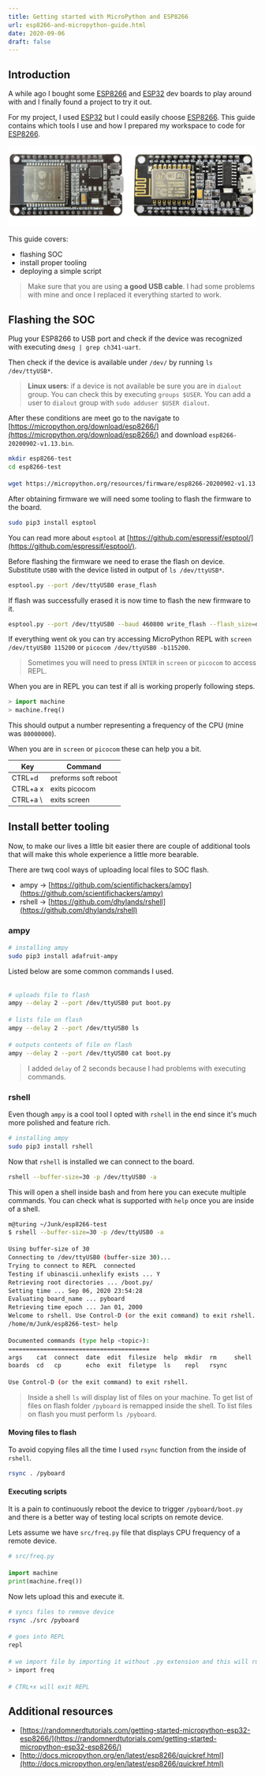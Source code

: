```yaml
---
title: Getting started with MicroPython and ESP8266
url: esp8266-and-micropython-guide.html
date: 2020-09-06
draft: false
---
```


## Introduction

A while ago I bought some [ESP8266](https://www.espressif.com/en/products/socs/esp8266) and [ESP32](https://www.espressif.com/en/products/socs/esp32) dev boards to play around with and I finally found a project to try it out.

For my project, I used [ESP32](https://www.espressif.com/en/products/socs/esp32) but I could easily choose [ESP8266](https://www.espressif.com/en/products/socs/esp8266). This guide contains which tools I use and how I prepared my workspace to code for [ESP8266](https://www.espressif.com/en/products/socs/esp8266).

![ESP8266 and ESP32 boards](/assets/esp8366-micropython/boards.jpg)

This guide covers:
- flashing SOC
- install proper tooling
- deploying a simple script

> Make sure that you are using **a good USB cable**. I had some problems with mine and once I replaced it everything started to work.

## Flashing the SOC

Plug your ESP8266 to USB port and check if the device was recognized with executing `dmesg | grep ch341-uart`.

Then check if the device is available under `/dev/` by running `ls /dev/ttyUSB*`.

> **Linux users**: if a device is not available be sure you are in `dialout` group. You can check this by executing `groups $USER`. You can add a user to `dialout` group with `sudo adduser $USER dialout`.

After these conditions are meet go to the navigate to [https://micropython.org/download/esp8266/](https://micropython.org/download/esp8266/) and download `esp8266-20200902-v1.13.bin`.

```sh
mkdir esp8266-test
cd esp8266-test

wget https://micropython.org/resources/firmware/esp8266-20200902-v1.13.bin
```

After obtaining firmware we will need some tooling to flash the firmware to the board.

```sh
sudo pip3 install esptool
```

You can read more about `esptool` at [https://github.com/espressif/esptool/](https://github.com/espressif/esptool/).

Before flashing the firmware we need to erase the flash on device. Substitute `USB0` with the device listed in output of `ls /dev/ttyUSB*`.

```sh
esptool.py --port /dev/ttyUSB0 erase_flash
```

If flash was successfully erased it is now time to flash the new firmware to it.

```sh
esptool.py --port /dev/ttyUSB0 --baud 460800 write_flash --flash_size=detect 0 esp8266-20200902-v1.13.bin
```

If everything went ok you can try accessing MicroPython REPL with `screen /dev/ttyUSB0 115200` or `picocom /dev/ttyUSB0 -b115200`.

> Sometimes you will need to press `ENTER` in `screen` or `picocom` to access REPL.

When you are in REPL you can test if all is working properly following steps.

```py
> import machine
> machine.freq()
```

This should output a number representing a frequency of the CPU (mine was `80000000`).

When you are in `screen` or `picocom` these can help you a bit.

| Key      | Command              |
| -------- | -------------------- |
| CTRL+d   | preforms soft reboot |
| CTRL+a x | exits picocom        |
| CTRL+a \ | exits screen         |


## Install better tooling

Now, to make our lives a little bit easier there are couple of additional tools that will make this whole experience a little more bearable.

There are twq cool ways of uploading local files to SOC flash.

- ampy → [https://github.com/scientifichackers/ampy](https://github.com/scientifichackers/ampy)
- rshell → [https://github.com/dhylands/rshell](https://github.com/dhylands/rshell)

### ampy

```bash
# installing ampy
sudo pip3 install adafruit-ampy
```

Listed below are some common commands I used.

```bash

# uploads file to flash
ampy --delay 2 --port /dev/ttyUSB0 put boot.py

# lists file on flash
ampy --delay 2 --port /dev/ttyUSB0 ls

# outputs contents of file on flash
ampy --delay 2 --port /dev/ttyUSB0 cat boot.py
```

> I added `delay` of 2 seconds because I had problems with executing commands.

### rshell

Even though `ampy` is a cool tool I opted with `rshell` in the end since it's much more polished and feature rich.

```bash
# installing ampy
sudo pip3 install rshell
```

Now that `rshell` is installed we can connect to the board.

```bash
rshell --buffer-size=30 -p /dev/ttyUSB0 -a
```

This will open a shell inside bash and from here you can execute multiple commands. You can check what is supported with `help` once you are inside of a shell.

```bash
m@turing ~/Junk/esp8266-test
$ rshell --buffer-size=30 -p /dev/ttyUSB0 -a

Using buffer-size of 30
Connecting to /dev/ttyUSB0 (buffer-size 30)...
Trying to connect to REPL  connected
Testing if ubinascii.unhexlify exists ... Y
Retrieving root directories ... /boot.py/
Setting time ... Sep 06, 2020 23:54:28
Evaluating board_name ... pyboard
Retrieving time epoch ... Jan 01, 2000
Welcome to rshell. Use Control-D (or the exit command) to exit rshell.
/home/m/Junk/esp8266-test> help

Documented commands (type help <topic>):
========================================
args    cat  connect  date  edit  filesize  help  mkdir  rm     shell
boards  cd   cp       echo  exit  filetype  ls    repl   rsync

Use Control-D (or the exit command) to exit rshell.
```

> Inside a shell `ls` will display list of files on your machine. To get list of files on flash folder `/pyboard` is remapped inside the shell. To list files on flash you must perform `ls /pyboard`.

#### Moving files to flash

To avoid copying files all the time I used `rsync` function from the inside of `rshell`.

```bash
rsync . /pyboard
```

#### Executing scripts

It is a pain to continuously reboot the device to trigger `/pyboard/boot.py` and there is a better way of testing local scripts on remote device.

Lets assume we have `src/freq.py` file that displays CPU frequency of a remote device.

```py
# src/freq.py

import machine
print(machine.freq())
```

Now lets upload this and execute it.

```bash
# syncs files to remove device
rsync ./src /pyboard

# goes into REPL
repl

# we import file by importing it without .py extension and this will run the script
> import freq

# CTRL+x will exit REPL
```

## Additional resources

- [https://randomnerdtutorials.com/getting-started-micropython-esp32-esp8266/](https://randomnerdtutorials.com/getting-started-micropython-esp32-esp8266/)
- [http://docs.micropython.org/en/latest/esp8266/quickref.html](http://docs.micropython.org/en/latest/esp8266/quickref.html)
